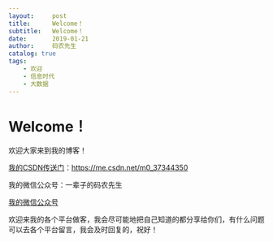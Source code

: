 ```yaml
---
layout:     post           
title:      Welcome！           
subtitle:   Welcome！
date:       2019-01-21
author:     码农先生
catalog: true
tags:
    - 欢迎
    - 信息时代
    - 大数据
---
```


# Welcome！
欢迎大家来到我的博客！

[我的CSDN传送门](https://me.csdn.net/m0_37344350)：https://me.csdn.net/m0_37344350


我的微信公众号：一辈子的码农先生

[我的微信公众号](https://github.com/MiracleTaoTao/miracletaotao.github.io/blob/master/_posts/image/my-QR-code2.jpg)



欢迎来我的各个平台做客，我会尽可能地把自己知道的都分享给你们，有什么问题可以去各个平台留言，我会及时回复的，祝好！

